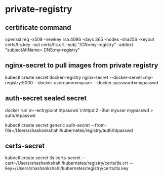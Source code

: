 # private-registry

## certificate command
openssl req -x509 -newkey rsa:4096 -days 365 -nodes -sha256 -keyout certs/tls.key -out certs/tls.crt -subj "/CN=my-registry" -addext "subjectAltName= DNS:my-registry"

## nginx-secret to pull images from private registry
kubectl create secret docker-registry nginx-secret --docker-server=my-registry:5000 --docker-username=myuser --docker-password=mypasswd

## auth-secret sealed secret
docker run \\n--entrypoint htpasswd \\nhttpd:2 -Bbn myuser mypasswd > auth/htpasswd

kubectl create secret generic auth-secret --from-file=/Users/shashankshahi/kubernetes/registry/auth/htpasswd

## certs-secret

kubectl create secret tls certs-secret --cert=/Users/shashankshahi/kubernetes/registry/certs/tls.crt --key=/Users/shashankshahi/kubernetes/registry/certs/tls.key
